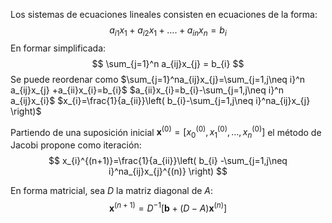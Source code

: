 Los sistemas de ecuaciones lineales consisten en ecuaciones de la forma:
$$
a_{i1}x_{1}+a_{i2}x_{1}+\dots.+a_{in}x_{n}=b_{i}
$$
En formar simplificada:
$$
\sum_{j=1}^n a_{ij}x_{j} = b_{i}
$$
Se puede reordenar como
$\sum_{j=1}^na_{ij}x_{j}=\sum_{j=1,j\neq i}^n a_{ij}x_{j} +a_{ii}x_{i}=b_{i}$
$a_{ii}x_{i}=b_{i}-\sum_{j=1,j\neq i}^n a_{ij}x_{i}$
$x_{i}=\frac{1}{a_{ii}}\left( b_{i}-\sum_{j=1,j\neq i}^na_{ij}x_{j} \right)$

Partiendo de una suposición inicial $\mathbf{x}^{(0)}=\left[ x_{0}^{(0)},x_{1}^{(0)},\dots,x_{n}^{(0)} \right]$ el método de Jacobi propone como iteración:
$$
x_{i}^{(n+1)}=\frac{1}{a_{ii}}\left( b_{i} -\sum_{j=1,j\neq i}^na_{ij}x_{j}^{(n)} \right) 
$$

En forma matricial, sea $D$ la matriz diagonal de $A$:
$$
\mathbf{x}^{(n+1)}=D^{-1}\left[ \mathbf{b} + \left( D-A  \right)\mathbf{x}^{(n)}\right]
$$
